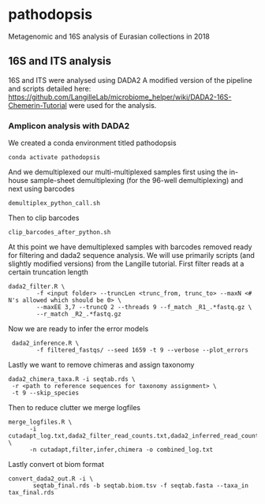 # pathodopsis
Metagenomic and 16S analysis of Eurasian collections in 2018

## 16S and ITS analysis
16S and ITS were analysed using DADA2
A modified version of the pipeline and scripts detailed here: https://github.com/LangilleLab/microbiome_helper/wiki/DADA2-16S-Chemerin-Tutorial were used for the analysis.

### Amplicon analysis with DADA2

We created a conda environment titled pathodopsis

```console
conda activate pathodopsis
```
And we demultiplexed our multi-multiplexed samples first using the in-house sample-sheet demultiplexing (for the 96-well demultiplexing) and next using barcodes

```console
demultiplex_python_call.sh
```
Then to clip barcodes
```console
clip_barcodes_after_python.sh
```
At this point we have demultiplexed samples with barcodes removed ready for filtering and dada2 sequence analysis. We will use primarily scripts (and slightly modified versions) from the Langille tutorial. First filter reads at a certain truncation length

```console
dada2_filter.R \
        -f <input folder> --truncLen <trunc_from, trunc_to> --maxN <# N's allowed which should be 0> \
        --maxEE 3,7 --truncQ 2 --threads 9 --f_match _R1_.*fastq.gz \
        --r_match _R2_.*fastq.gz
```

Now we are ready to infer the error models
```console
 dada2_inference.R \
        -f filtered_fastqs/ --seed 1659 -t 9 --verbose --plot_errors
 ```
 
 Lastly we want to remove chimeras and assign taxonomy
 ```console
 dada2_chimera_taxa.R -i seqtab.rds \
  -r <path to reference sequences for taxonomy assignment> \
  -t 9 --skip_species
  ```
  
  Then to reduce clutter we merge logfiles
  ```console
  merge_logfiles.R \
        -i cutadapt_log.txt,dada2_filter_read_counts.txt,dada2_inferred_read_counts.txt,dada2_nonchimera_counts.txt \
        -n cutadapt,filter,infer,chimera -o combined_log.txt
  ```
  
  Lastly convert ot biom format
  ```console
  convert_dada2_out.R -i \
         seqtab_final.rds -b seqtab.biom.tsv -f seqtab.fasta --taxa_in tax_final.rds
```
